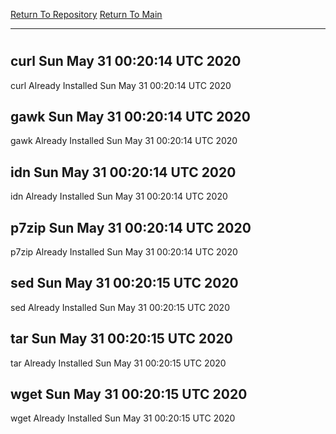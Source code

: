 [Return To Repository](https://github.com/deathbybandaid/piholeparser/)
[Return To Main](https://github.com/deathbybandaid/piholeparser/blob/master/RecentRunLogs/Mainlog.md)
____________________________________
# 
## curl Sun May 31 00:20:14 UTC 2020
curl Already Installed Sun May 31 00:20:14 UTC 2020
## gawk Sun May 31 00:20:14 UTC 2020
gawk Already Installed Sun May 31 00:20:14 UTC 2020
## idn Sun May 31 00:20:14 UTC 2020
idn Already Installed Sun May 31 00:20:14 UTC 2020
## p7zip Sun May 31 00:20:14 UTC 2020
p7zip Already Installed Sun May 31 00:20:14 UTC 2020
## sed Sun May 31 00:20:15 UTC 2020
sed Already Installed Sun May 31 00:20:15 UTC 2020
## tar Sun May 31 00:20:15 UTC 2020
tar Already Installed Sun May 31 00:20:15 UTC 2020
## wget Sun May 31 00:20:15 UTC 2020
wget Already Installed Sun May 31 00:20:15 UTC 2020
